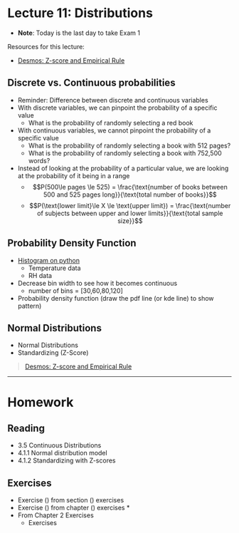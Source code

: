 # Lecture 11: Distributions
* __Note__: Today is the last day to take Exam 1

Resources for this lecture:
* [Desmos: Z-score and Empirical Rule](https://www.desmos.com/calculator/ca83f56b2f)

## Discrete vs. Continuous probabilities
* Reminder: Difference between discrete and continuous variables
* With discrete variables, we can pinpoint the probability of a specific value
  * What is the probability of randomly selecting a red book
* With continuous variables, we cannot pinpoint the probability of a specific value
  * What is the probability of randomly selecting a book with 512 pages?
  * What is the probability of randomly selecting a book with 752,500 words?
* Instead of looking at the probability of a particular value, we are looking at the probability of it being in a range
  * $$P(500\le pages \le 525) = \frac{\text{number of books between 500 and 525 pages long}}{\text{total number of books}}$$
  * $$P(\text{lower limit}\le X \le \text{upper limit}) = \frac{\text{number of subjects between upper and lower limits}}{\text{total sample size}}$$

## Probability Density Function
* [Histogram on python](./2040_11_Distributions.ipynb)
  * Temperature data
  * RH data
* Decrease bin width to see how it becomes continuous
  * number of bins = [30,60,80,120]
* Probability density function (draw the pdf line (or kde line) to show pattern)

## Normal Distributions
* Normal Distributions
* Standardizing (Z-Score)

> [Desmos: Z-score and Empirical Rule](https://www.desmos.com/calculator/ca83f56b2f)

-----
# Homework
## Reading
* 3.5 Continuous Distributions
* 4.1.1 Normal distribution model
* 4.1.2 Standardizing with Z-scores

## Exercises
* Exercise () from section () exercises
* Exercise () from chapter () exercises
  * 
* From Chapter 2 Exercises
  * Exercises 